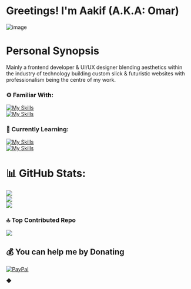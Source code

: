 # Greetings! I'm Aakif (A.K.A: Omar)
![image](https://github.com/user-attachments/assets/6f67fcd3-a136-43e1-9f05-fad2e548f2a7)
# Personal Synopsis
Mainly a frontend developer & UI/UX designer blending aesthetics within the industry of technology building custom slick & futuristic websites with professionalism being the centre of my work.


### ⚙️ Familiar With:
[![My Skills](https://skillicons.dev/icons?i=html,css,js,py)](https://skillicons.dev) <br> 
[![My Skills](https://skillicons.dev/icons?i=pr,ps,xd)](https://skillicons.dev)


### 🌱 Currently Learning:
[![My Skills](https://skillicons.dev/icons?i=nodejs,sass,wordpress,php,mysql,react)](https://skillicons.dev) <br>
[![My Skills](https://skillicons.dev/icons?i=ai,figma)](https://skillicons.dev)





# 📊 GitHub Stats:
![](https://github-readme-stats.vercel.app/api?username=NotAuvance&theme=dark&hide_border=true&include_all_commits=true&count_private=false)<br/>
![](https://github-readme-streak-stats.herokuapp.com/?user=NotAuvance&theme=dark&hide_border=true)<br/>
![](https://github-readme-stats.vercel.app/api/top-langs/?username=NotAuvance&theme=dark&hide_border=true&include_all_commits=true&count_private=false&layout=compact)

### 🔝 Top Contributed Repo
![](https://github-contributor-stats.vercel.app/api?username=NotAuvance&limit=5&theme=dark&combine_all_yearly_contributions=true)

  ## 💰 You can help me by Donating
  [![PayPal](https://img.shields.io/badge/PayPal-00457C?style=for-the-badge&logo=paypal&logoColor=white)](https://paypal.me/Auvance) 

  ◆
<!-- Proudly created with GPRM ( https://gprm.itsvg.in ) -->
